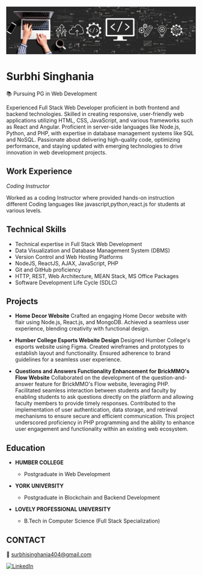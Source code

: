 ![banner](banner-surbhi.jpeg)

# Surbhi Singhania

📚 Pursuing PG in Web Development  

Experienced Full Stack Web Developer proficient in both frontend and backend technologies. Skilled in creating responsive, user-friendly web applications utilizing HTML, CSS, JavaScript, and various frameworks such as React and Angular. Proficient in server-side languages like Node.js, Python, and PHP, with expertise in database management systems like SQL and NoSQL. Passionate about delivering high-quality code, optimizing performance, and staying updated with emerging technologies to drive innovation in web development projects.

## Work Experience

*Coding Instructor*  

Worked as a coding Instructor where provided hands-on instruction different Coding languages like javascript,python,react.js for students at various levels.

## Technical Skills

- Technical expertise in Full Stack Web Development
- Data Visualization and Database Management System (DBMS)
- Version Control and Web Hosting Platforms
- NodeJS, ReactJS, AJAX, JavaScript, PHP
- Git and GitHub proficiency
- HTTP, REST, Web Architecture, MEAN Stack, MS Office Packages
- Software Development Life Cycle (SDLC)

## Projects

- **Home Decor Website**
  Crafted an engaging Home Decor website with flair using Node.js, React.js, and MongoDB. Achieved a seamless user experience, blending creativity with functional design.

- **Humber College Esports Website Design**
  Designed Humber College's esports website using Figma. Created wireframes and prototypes to establish layout and functionality. Ensured adherence to brand guidelines for a 
  seamless user experience.

- **Questions and Answers Functionality Enhancement for BrickMMO's Flow Website**
  Collaborated on the development of the question-and-answer feature for BrickMMO's Flow website, leveraging PHP. Facilitated seamless interaction between students and faculty     by enabling students to ask questions directly on the platform and allowing faculty members to provide timely responses. Contributed to the implementation of user                authentication, data storage, and retrieval mechanisms to ensure secure and efficient communication. This project underscored proficiency in PHP programming and the ability      to enhance user engagement and functionality within an existing web ecosystem.

## Education

- **HUMBER COLLEGE**  
  - Postgraduate in Web Development

- **YORK UNIVERSITY**  
  - Postgraduate in Blockchain and Backend Development

- **LOVELY PROFESSIONAL UNIVERSITY**
  - B.Tech in Computer Science (Full Stack Specialization)  

## CONTACT

📧 [surbhisinghania404@gmail.com](mailto:surbhisinghania404@gmail.com) 

<!--🔗 [LinkedIn](https://www.linkedin.com/in/surbhi-singhania/)-->
[![LinkedIn](https://img.shields.io/badge/LinkedIn-Connect-blue.svg?style=for-the-badge&logo=linkedin)](https://www.linkedin.com/in/surbhi-singhania/)



<!--
**SurbhiSinghania13/SurbhiSinghania13** is a ✨ _special_ ✨ repository because its `README.md` (this file) appears on your GitHub profile.

Here are some ideas to get you started:

- 🔭 I’m currently working on ...
- 🌱 I’m currently learning ...
- 👯 I’m looking to collaborate on ...
- 🤔 I’m looking for help with ...
- 💬 Ask me about ...
- 📫 How to reach me: ...
- 😄 Pronouns: ...
- ⚡ Fun fact: ...
-->

